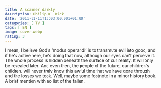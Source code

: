 ```yaml
---
title: A scanner darkly
description: Philip K. Dick
date: '2011-11-11T15:03:00.001+01:00'
categories: [ TV ]
tags: [ EN ]
image: cover.webp
rating: 3
---
```


I mean, I believe God's ‘modus operandi’ is to transmute evil into good, and if he's active here, he's doing that now, although our eyes can't perceive it. The whole process is hidden beneath the surface of our reality. It will only be revealed later. And even then, the people of the future, our children's children, will never truly know this awful time that we have gone through and the losses we took. Well, maybe some footnote in a minor history book. A brief mention with no list of the fallen.
